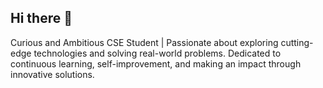 ## Hi there 👋

<!--
**andreilaurentiuradu/andreilaurentiuradu** is a ✨ _special_ ✨ repository because its `README.md` (this file) appears on your GitHub profile.

Here are some ideas to get you started:

- 🔭 I’m currently working on ...
- 🌱 I’m currently learning ...
- 👯 I’m looking to collaborate on ...
- 🤔 I’m looking for help with ...
- 💬 Ask me about ...
- 📫 How to reach me: ...
- 😄 Pronouns: ...
- ⚡ Fun fact: ...
-->
Curious and Ambitious CSE Student | Passionate about exploring cutting-edge technologies and solving real-world problems. Dedicated to continuous learning, self-improvement, and making an impact through innovative solutions.
